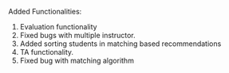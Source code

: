 Added Functionalities:

1. Evaluation functionality
2. Fixed bugs with multiple instructor.
3. Added sorting students in matching based recommendations
4. TA functionality.
5. Fixed bug with matching algorithm
